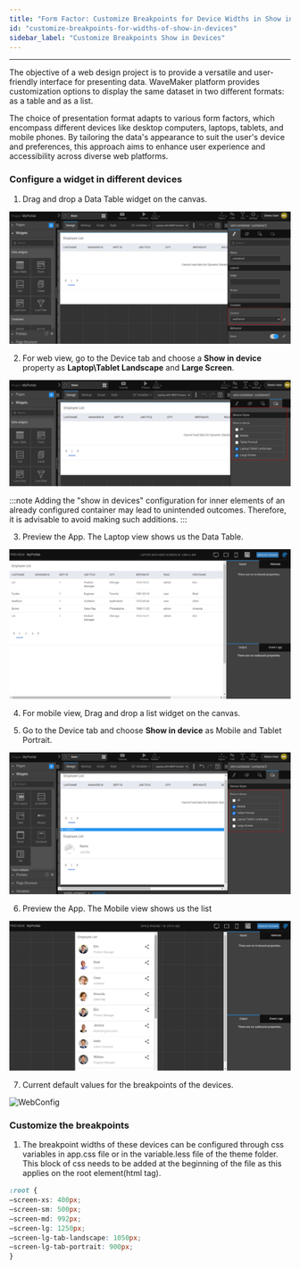 ```yaml
---
title: "Form Factor: Customize Breakpoints for Device Widths in Show in Devices"
id: "customize-breakpoints-for-widths-of-show-in-devices"
sidebar_label: "Customize Breakpoints Show in Devices"
---
```

---

The objective of a web design project is to provide a versatile and user-friendly interface for presenting data. WaveMaker platform provides customization options to display the same dataset in two different formats: as a table and as a list. 

The choice of presentation format adapts to various form factors, which encompass different devices like desktop computers, laptops, tablets, and mobile phones. By tailoring the data's appearance to suit the user's device and preferences, this approach aims to enhance user experience and accessibility across diverse web platforms.

### Configure a widget in different devices 

1. Drag and drop a Data Table widget on the canvas.

![WebPartialContainer](/learn/assets/webPartialContainer.png)

2. For web view, go to the Device tab and choose a **Show in device** property as **Laptop\Tablet Landscape** and **Large Screen**.

![WebPartialDeviceConfiguration](/learn/assets/webPartialDeviceConfig.png)

:::note
Adding the "show in devices" configuration for inner elements of an already configured container may lead to unintended outcomes. Therefore, it is advisable to avoid making such additions.
:::

3. Preview the App. The Laptop view shows us the Data Table.

![WebView](/learn/assets/webPartialPreview.png)

4. For mobile view, Drag and drop a list widget on the canvas.

5. Go to the Device tab and choose **Show in device** as Mobile and Tablet Portrait.

![MobilePartialDeviceConfiguration](/learn/assets/mobilePartialDeviceConfig.png)
    
6. Preview the App. The Mobile view shows us the list
   
![MobileView](/learn/assets/mobilePartialPreview.png)

7. Current default values for the breakpoints of the devices.

![WebConfig](/learn/assets/breakpoints.png)

### Customize the breakpoints

1. The breakpoint widths of these devices can be configured through css variables in app.css file or in the variable.less file of the theme folder.
This block of css needs to be added at the beginning of the file as this applies on the root element(html tag).

```css  
:root {
–screen-xs: 400px;
–screen-sm: 500px;
–screen-md: 992px;
–screen-lg: 1250px;
–screen-lg-tab-landscape: 1050px;
–screen-lg-tab-portrait: 900px;
}
```
